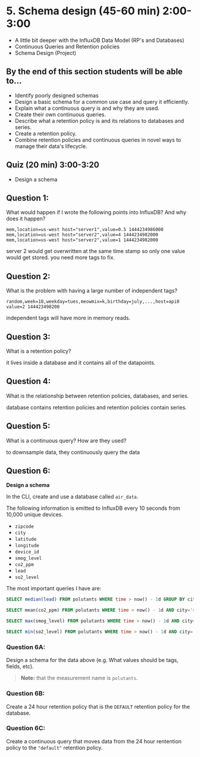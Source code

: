 # 5. Schema design (45-60 min) 2:00-3:00
* A little bit deeper with the InfluxDB Data Model (RP's and Databases)
* Continuous Queries and Retention policies
* Schema Design (Project)

## By the end of this section students will be able to...

* Identify poorly designed schemas
* Design a basic schema for a common use case and query it efficiently.
* Explain what a continuous query is and why they are used.
* Create their own continuous queries.
* Describe what a retention policy is and its relations to databases and series.
* Create a retention policy.
* Combine retention policies and continuous queries in novel ways to manage their data's lifecycle.

## Quiz (20 min) 3:00-3:20

* Design a schema

## Question 1:
What would happen if I wrote the following points into InfluxDB? And why does it happen?
```
mem,location=us-west host="server1",value=0.5 1444234986000
mem,location=us-west host="server2",value=4 1444234982000
mem,location=us-west host="server2",value=1 1444234982000
```

server 2 would get overwritten at the same time stamp so only one value would get stored. you need more tags to fix.

## Question 2:
What is the problem with having a large number of independent tags?
```
random,week=10,weekday=tues,meowmix=k,birthday=july,...,host=api0 value=2 144423498200
```
independent tags will have more in memory reads.

## Question 3:
What is a retention policy?

it lives inside a database and it contains all of the datapoints.

## Question 4:
What is the relationship between retention policies, databases, and series.

database contains retention policies and retention policies contain series.

## Question 5:
What is a continuous query? How are they used?

to downsample data, they continuously query the data 

## Question 6:
**Design a schema**

In the CLI, create and use a database called `air_data`.

The following information is emitted to InfluxDB every 10 seconds from 10,000 unique devices.

* `zipcode`
* `city`
* `latitude`
* `longitude`
* `device_id`
* `smog_level`
* `co2_ppm`
* `lead`
* `so2_level`

The most important queries I have are:

```sql
SELECT median(lead) FROM polutants WHERE time > now() - 1d GROUP BY city

SELECT mean(co2_ppm) FROM polutants WHERE time > now() - 1d AND city='sf' GROUP BY device_id

SELECT max(smog_level) FROM polutants WHERE time > now() - 1d AND city='nyc' GROUP BY zipcode

SELECT min(so2_level) FROM polutants WHERE time > now() - 1d AND city='nyc' GROUP BY zipcode
```

### Question 6A: 
Design a schema for the data above (e.g. What values should be tags, fields, etc).
>**Note:** that the measurement name is `polutants`.

### Question 6B: 
Create a 24 hour retention policy that is the `DEFAULT` retention policy for the database.

### Question 6C: 
Create a continuous query that moves data from the 24 hour rentention policy to the `"default"` retention policy.
